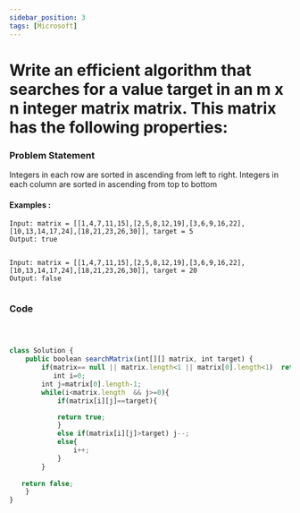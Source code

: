 ```yaml
---
sidebar_position: 3
tags: [Microsoft]
---
```


# Write an efficient algorithm that searches for a value target in an m x n integer matrix matrix. This matrix has the following properties:



### Problem Statement

Integers in each row are sorted in ascending from left to right.
Integers in each column are sorted in ascending from top to bottom

#### Examples :

```
Input: matrix = [[1,4,7,11,15],[2,5,8,12,19],[3,6,9,16,22],[10,13,14,17,24],[18,21,23,26,30]], target = 5
Output: true


Input: matrix = [[1,4,7,11,15],[2,5,8,12,19],[3,6,9,16,22],[10,13,14,17,24],[18,21,23,26,30]], target = 20
Output: false


```

### Code

```jsx title="Java Code"



class Solution {
    public boolean searchMatrix(int[][] matrix, int target) {
        if(matrix== null || matrix.length<1 || matrix[0].length<1)  return false;
           int i=0;
        int j=matrix[0].length-1;
        while(i<matrix.length  && j>=0){
            if(matrix[i][j]==target){

            return true;
            }
            else if(matrix[i][j]>target) j--;
            else{
                i++;
            }
        }
        
   return false;     
    }
}
```
